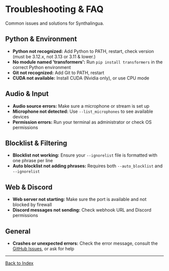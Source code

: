 # Troubleshooting & FAQ

Common issues and solutions for Synthalingua.

## Python & Environment
- **Python not recognized:** Add Python to PATH, restart, check version (must be 3.12.x, not 3.13 or 3.11 & lower.)
- **No module named 'transformers':** Run `pip install transformers` in the correct Python environment
- **Git not recognized:** Add Git to PATH, restart
- **CUDA not available:** Install CUDA (Nvidia only), or use CPU mode

## Audio & Input
- **Audio source errors:** Make sure a microphone or stream is set up
- **Microphone not detected:** Use `--list_microphones` to see available devices
- **Permission errors:** Run your terminal as administrator or check OS permissions

## Blocklist & Filtering
- **Blocklist not working:** Ensure your `--ignorelist` file is formatted with one phrase per line
- **Auto blocklist not adding phrases:** Requires both `--auto_blocklist` and `--ignorelist`

## Web & Discord
- **Web server not starting:** Make sure the port is available and not blocked by firewall
- **Discord messages not sending:** Check webhook URL and Discord permissions

## General
- **Crashes or unexpected errors:** Check the error message, consult the [GitHub Issues](https://github.com/cyberofficial/Synthalingua/issues), or ask for help

---
[Back to Index](./index.md)
